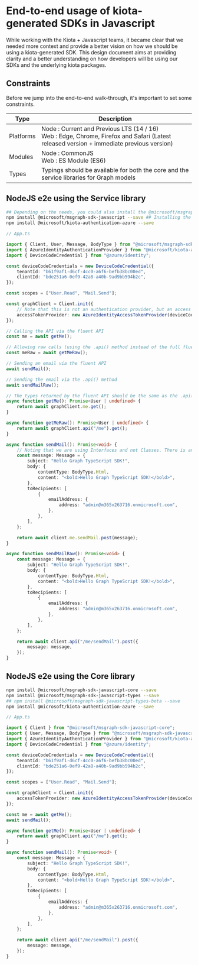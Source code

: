 # End-to-end usage of kiota-generated SDKs in Javascript

While working with the Kiota + Javascript teams, it became clear that we needed more context and provide a better vision on how we should be using a kiota-generated SDK. This design document aims at providing clarity and a better understanding on how developers will be using our SDKs and the underlying kiota packages.

## Constraints

Before we jump into the end-to-end walk-through, it's important to set some constraints.

| Type      | Description                                                                                                                                   |
| --------- | --------------------------------------------------------------------------------------------------------------------------------------------- |
| Platforms | Node : Current and Previous LTS (14 / 16)<br /> Web : Edge, Chrome, Firefox and Safari (Latest released version + immediate previous version) |
| Modules   | Node : CommonJS<br /> Web : ES Module (ES6)                                                                                                   |
| Types     | Typings should be available for both the core and the service libraries for Graph models                                                      |

## NodeJS e2e using the Service library

```bash
## Depending on the needs, you could also install the @microsoft/msgraph-sdk-javascript-beta side-by-side with the v1.0 one. Not covered in this walkthrough.
npm install @microsoft/msgraph-sdk-javascript --save ## Installing the Javascript service library should also install the core SDK and the types (based on the version of the service library).
npm install @microsoft/kiota-authentication-azure --save
```

```typescript
// App.ts

import { Client, User, Message, BodyType } from "@microsoft/msgraph-sdk-javascript";
import { AzureIdentityAuthenticationProvider } from "@microsoft/kiota-authentication-azure";
import { DeviceCodeCredential } from "@azure/identity";

const deviceCodeCredentials = new DeviceCodeCredential({
	tenantId: "b61f9af1-d6cf-4cc0-a6f6-befb38bc00ed",
	clientId: "bde251a6-0ef9-42a8-a40b-9ad9bb594b2c",
});

const scopes = ["User.Read", "Mail.Send"];

const graphClient = Client.init({
	// Note that this is not an authentication provider, but an access token provider.
	accessTokenProvider: new AzureIdentityAccessTokenProvider(deviceCodeCredentials, scopes),
});

// Calling the API via the fluent API
const me = await getMe();

// Allowing raw calls (using the .api() method instead of the full fluent API) is important for migration purposes and cases we don't know the resource beforehands (thinking Graph Explorer, mgt-get, etc.)
const meRaw = await getMeRaw();

// Sending an email via the fluent API
await sendMail();

// Sending the email via the .api() method
await sendMailRaw();

// The types returned by the fluent API should be the same as the .api() area. It should also be the same (or at least very similar) as the current @microsoft/microsoft-graph-types to offer seamless migration.
async function getMe(): Promise<User | undefined> {
	return await graphClient.me.get();
}

async function getMeRaw(): Promise<User | undefined> {
	return await graphClient.api("/me").get();
}

async function sendMail(): Promise<void> {
	// Noting that we are using Interfaces and not Classes. There is an open discussion about this topic here https://github.com/microsoft/kiota/issues/1013
	const message: Message = {
		subject: "Hello Graph TypeScript SDK!",
		body: {
			contentType: BodyType.Html,
			content: "<bold>Hello Graph TypeScript SDK!</bold>",
		},
		toRecipients: [
			{
				emailAddress: {
					address: "admin@m365x263716.onmicrosoft.com",
				},
			},
		],
	};

	return await client.me.sendMail.post(message);
}

async function sendMailRaw(): Promise<void> {
	const message: Message = {
		subject: "Hello Graph TypeScript SDK!",
		body: {
			contentType: BodyType.Html,
			content: "<bold>Hello Graph TypeScript SDK!</bold>",
		},
		toRecipients: [
			{
				emailAddress: {
					address: "admin@m365x263716.onmicrosoft.com",
				},
			},
		],
	};

	return await client.api("/me/sendMail").post({
		message: message,
	});
}
```

## NodeJS e2e using the Core library

```bash
npm install @microsoft/msgraph-sdk-javascript-core --save
npm install @microsoft/msgraph-sdk-javascript-types --save
## npm install @microsoft/msgraph-sdk-javascript-types-beta --save
npm install @microsoft/kiota-authentication-azure --save
```

```typescript
// App.ts

import { Client } from "@microsoft/msgraph-sdk-javascript-core";
import { User, Message, BodyType } from "@microsoft/msgraph-sdk-javascript-core-types";
import { AzureIdentityAuthenticationProvider } from "@microsoft/kiota-authentication-azure";
import { DeviceCodeCredential } from "@azure/identity";

const deviceCodeCredentials = new DeviceCodeCredential({
	tenantId: "b61f9af1-d6cf-4cc0-a6f6-befb38bc00ed",
	clientId: "bde251a6-0ef9-42a8-a40b-9ad9bb594b2c",
});

const scopes = ["User.Read", "Mail.Send"];

const graphClient = Client.init({
	accessTokenProvider: new AzureIdentityAccessTokenProvider(deviceCodeCredentials, scopes),
});

const me = await getMe();
await sendMail();

async function getMe(): Promise<User | undefined> {
	return await graphClient.api("/me").get();
}

async function sendMail(): Promise<void> {
	const message: Message = {
		subject: "Hello Graph TypeScript SDK!",
		body: {
			contentType: BodyType.Html,
			content: "<bold>Hello Graph TypeScript SDK!</bold>",
		},
		toRecipients: [
			{
				emailAddress: {
					address: "admin@m365x263716.onmicrosoft.com",
				},
			},
		],
	};

	return await client.api("/me/sendMail").post({
		message: message,
	});
}
```
